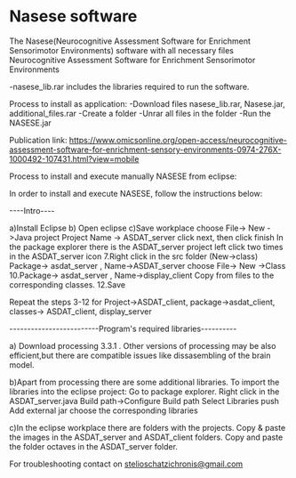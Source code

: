 # Nasese software
The Nasese(Neurocognitive Assessment Software for Enrichment Sensorimotor Environments) software with all necessary files Neurocognitive Assessment Software for Enrichment Sensorimotor Environments 


-nasese_lib.rar includes the libraries required to run the software.

Process to install as application:
-Download files nasese_lib.rar, Nasese.jar, additional_files.rar
-Create a folder
-Unrar all files in the folder
-Run the NASESE.jar

Publication link: https://www.omicsonline.org/open-access/neurocognitive-assessment-software-for-enrichment-sensory-environments-0974-276X-1000492-107431.html?view=mobile



Process to install and execute manually NASESE from eclipse:

In order to install and execute NASESE, follow the instructions below:

----Intro----

a)Install Eclipse b) Open eclipse c)Save workplace
choose File-> New ->Java project
Project Name -> ASDAT_server
click next, then click finish
In the package explorer there is the ASDAT_server project
left click two times in the ASDAT_server icon 7.Right click in the src folder (New->class)
Package-> asdat_server , Name->ASDAT_server
choose File-> New ->Class 10.Package-> asdat_server , Name->display_client
Copy from files to the corresponding classes. 12.Save

Repeat the steps 3-12 for Project->ASDAT_client, package->asdat_client, classes-> ASDAT_client, display_server

-------------------------Program's required libraries----------

a) Download processing 3.3.1 . Other versions of processing may be also efficient,but there are compatible issues like dissasembling of the brain model.

b)Apart from processing there are some additional libraries. To import the libraries into the eclipse project: Go to package explorer. Right click in the ASDAT_server.java Build path->Configure Build path Select Libraries push Add external jar choose the corresponding libraries

c)In the eclipse workplace there are folders with the projects. Copy & paste the images in the ASDAT_server and ASDAT_client folders. Copy and paste the folder octaves in the ASDAT_server folder.


For troubleshooting contact on stelioschatzichronis@gmail.com
